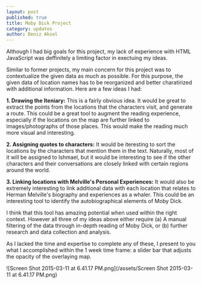 ```yaml
---
layout: post
published: true
title: Moby Dick Project
category: updates
author: Deniz Aksel
---
```


Although I had big goals for this project, my lack of experience with HTML JavaScript was deffinitely a limiting factor in exectuing my ideas.

Similar to former projects, my main concern for this project was to contextualize the given data as much as possible. For this purpose, the given data of location names has to be reorganized and better charatirized with additional information. Here are a few ideas I had:

**1. Drawing the Iteniary:** This is a fairly obvious idea. It would be great to extract the points from the locations that the characters visit, and generate a route. This could be a great tool to augment the reading experience, especially if the locations on the map are further linked to images/photographs of those places. This would make the reading much more visual and interesting.

**2. Assigning quotes to characters:** It would be iteresting to sort the locations by the characters that mention them in the text. Naturally, most of it will be assigned to Ishmael, but it would be interesting to see if the other characters and their conversations are closely linked with certain regions around the world.

**3. Linking locations with Melville's Personal Experiences:** It would also be extremely interesting to link additional data with each location that relates to  Herman Melville's biography and experiences as a whaler. This could be an interesting tool to identify the autobiographical elements of Moby Dick.

I think that this tool has amazing potential when used within the right context. However all three of my ideas above either require (a) A manual filtering of the data through in-depth reading of Moby Dick, or (b) further research and data collection and analysis.

As I lacked the time and expertise to complete any of these, I present to you what I accomplished within the 1 week time frame: a slider bar that adjusts the opacity of the overlaying map.

![Screen Shot 2015-03-11 at 6.41.17 PM.png](/assets/Screen Shot 2015-03-11 at 6.41.17 PM.png)


